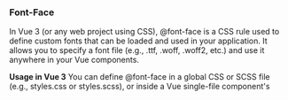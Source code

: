 ### Font-Face

In Vue 3 (or any web project using CSS), @font-face is a CSS rule used to define custom fonts that can be loaded and used in your application. It allows you to specify a font file (e.g., .ttf, .woff, .woff2, etc.) 
and use it anywhere in your Vue components.

**Usage in Vue 3**
You can define @font-face in a global CSS or SCSS file (e.g., styles.css or styles.scss), or inside a Vue single-file component's <style> section.

**Example: Using @font-face in a Global CSS File**

Create or update your global style.css file:

``` js
@font-face {
  font-family: 'CustomFont';
  src: url('@/assets/fonts/CustomFont.woff2') format('woff2'),
       url('@/assets/fonts/CustomFont.woff') format('woff');
  font-weight: normal;
  font-style: normal;
}

body {
  font-family: 'CustomFont', sans-serif;
}
```
